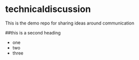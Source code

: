 # technicaldiscussion
This is the demo repo for sharing ideas around communication


##this is a second heading


* one
* two
* three


